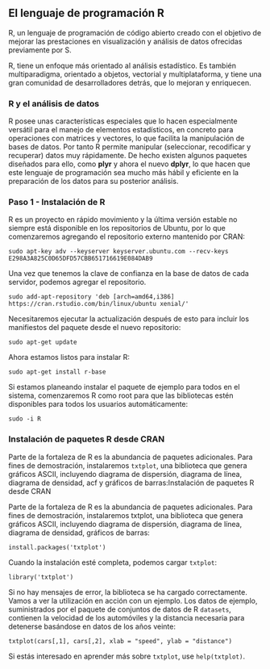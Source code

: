  ## El lenguaje de programación R

R, un lenguaje de programación de código abierto creado con el objetivo de mejorar las prestaciones en visualización y análisis de datos ofrecidas previamente por S.

R, tiene un enfoque más orientado al análisis estadístico. Es también multiparadigma, orientado a objetos, vectorial y multiplataforma, y  tiene una gran comunidad de desarrolladores detrás, que lo mejoran y enriquecen.

### R y el análisis de datos

R posee unas características especiales que lo hacen especialmente versátil para el manejo de elementos estadísticos, en concreto para operaciones con matrices y vectores, lo que facilita la manipulación de bases de datos. Por tanto R permite manipular (seleccionar, recodificar y recuperar) datos muy rápidamente. De hecho existen algunos paquetes diseñados para ello, como **plyr** y ahora el nuevo  **dplyr**, lo que hacen que este lenguaje de programación sea mucho más hábil y eficiente en la preparación de los datos para su posterior análisis.

### Paso 1 - Instalación de R

R es un proyecto en rápido movimiento y la última versión estable no siempre está disponible en los repositorios de Ubuntu, por lo que comenzaremos agregando el repositorio externo mantenido por CRAN:

```
sudo apt-key adv --keyserver keyserver.ubuntu.com --recv-keys E298A3A825C0D65DFD57CBB651716619E084DAB9
```
Una vez que tenemos la clave de confianza en la base de datos de cada servidor, podemos agregar el repositorio.

```
sudo add-apt-repository 'deb [arch=amd64,i386] https://cran.rstudio.com/bin/linux/ubuntu xenial/'
```

Necesitaremos ejecutar la actualización después de esto para incluir los manifiestos del paquete desde el nuevo repositorio:

```
sudo apt-get update
``` 

Ahora estamos listos para instalar R:

```
sudo apt-get install r-base
```

Si  estamos planeando instalar el paquete de ejemplo para todos en el sistema, comenzaremos R como  root para que las bibliotecas estén disponibles para todos los usuarios automáticamente:

```
sudo -i R
```

### Instalación de paquetes R desde CRAN

Parte de la fortaleza de R es la abundancia de paquetes adicionales. Para fines de demostración, instalaremos `txtplot`, una biblioteca que genera gráficos ASCII, incluyendo diagrama de dispersión, diagrama de línea, diagrama de densidad, acf y gráficos de barras:Instalación de paquetes R desde CRAN

Parte de la fortaleza de R es la abundancia de paquetes adicionales. Para fines de demostración, instalaremos txtplot, una biblioteca que genera gráficos ASCII, incluyendo diagrama de dispersión, diagrama de línea, diagrama de densidad, gráficos de barras:

```
install.packages('txtplot')
```

Cuando la instalación esté completa, podemos cargar `txtplot`:

```
library('txtplot')
```

Si no hay mensajes de error, la biblioteca se ha cargado correctamente. Vamos a ver la utilización  en acción con un ejemplo. Los datos de ejemplo, suministrados por el paquete de conjuntos de datos de R `datasets`, contienen la velocidad de los automóviles y la distancia necesaria para detenerse basándose en datos de los años veinte:

```
txtplot(cars[,1], cars[,2], xlab = "speed", ylab = "distance")
```

Si estás interesado en aprender más sobre `txtplot`, use `help(txtplot)`.
